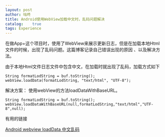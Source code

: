 ```yaml
---
layout: post
author: 咕咚
title: Android使用WebView加载中文时，乱码问题解决
catalog:    true
tags: Experience
---
```

在做App+这个项目时，使用了WebView来展示更新日志，但是在加载本地Html文件的时候，出现了乱码问题。这篇博客记录自己错误出现的原因
、以及解决方法。

由于本地Html文件日志文件中包含中文，在加载时就出现了乱码，加载方式如下


    String formatLodString = buf.toString();
    webView.loadData(formatLodString, "text/html", "UTF-8");

解决方案：
使用webView的方法loadDataWithBaseURL。

    String formatLodString = buf.toString();
    webView.loadDataWithBaseURL(null,formatLodString,"text/html","UTF-8",null);




有用的链接  

[Android webview loadData 中文乱码](http://blog.csdn.net/top_code/article/details/9163597)

